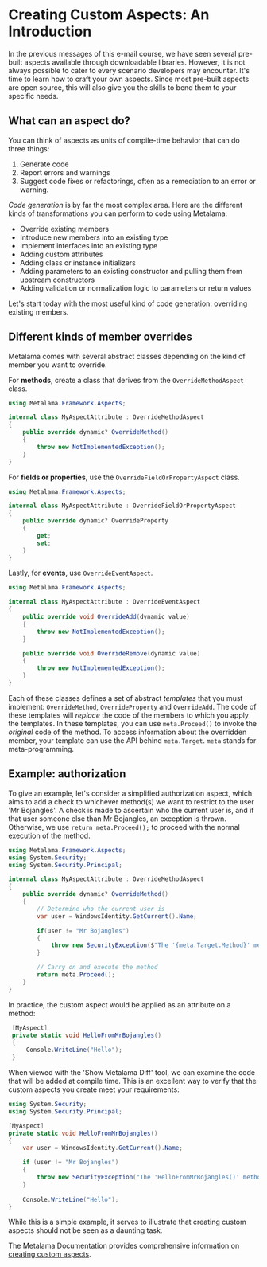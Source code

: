 # Creating Custom Aspects: An Introduction

In the previous messages of this e-mail course, we have seen several pre-built aspects available through downloadable libraries. However, it is not always possible to cater to every scenario developers may encounter. It's time to learn how to craft your own aspects. Since most pre-built aspects are open source, this will also give you the skills to bend them to your specific needs.

## What can an aspect do?

You can think of aspects as units of compile-time behavior that can do three things:
1. Generate code
2. Report errors and warnings
3. Suggest code fixes or refactorings, often as a remediation to an error or warning.

_Code generation_ is by far the most complex area. Here are the different kinds of transformations you can perform to code using Metalama:

- Override existing members
- Introduce new members into an existing type
- Implement interfaces into an existing type
- Adding custom attributes
- Adding class or instance initializers
- Adding parameters to an existing constructor and pulling them from upstream constructors
- Adding validation or normalization logic to parameters or return values

Let's start today with the most useful kind of code generation: overriding existing members.

## Different kinds of member overrides

Metalama comes with several abstract classes depending on the kind of member you want to override.

For __methods__, create a class that derives from the `OverrideMethodAspect` class.

```c#
using Metalama.Framework.Aspects;

internal class MyAspectAttribute : OverrideMethodAspect
{
    public override dynamic? OverrideMethod()
    {
        throw new NotImplementedException();
    }
}
```

For __fields or properties__, use the `OverrideFieldOrPropertyAspect` class.

```c#
using Metalama.Framework.Aspects;

internal class MyAspectAttribute : OverrideFieldOrPropertyAspect
{
    public override dynamic? OverrideProperty
    {
        get;
        set;
    }
}
```

Lastly, for __events__, use `OverrideEventAspect`.

```c#
using Metalama.Framework.Aspects;

internal class MyAspectAttribute : OverrideEventAspect
{
    public override void OverrideAdd(dynamic value)
    {
        throw new NotImplementedException();
    }

    public override void OverrideRemove(dynamic value)
    {
        throw new NotImplementedException();
    }
}
```

Each of these classes defines a set of abstract _templates_ that you must implement: `OverrideMethod`, `OverrideProperty` and `OverrideAdd`.  The code of these templates will _replace_ the code of the members to which you apply the templates. In these templates, you can use `meta.Proceed()` to invoke the _original_ code of the method. To access information about the overridden member, your template can use the API behind `meta.Target`. `meta` stands for meta-programming.

## Example: authorization

To give an example, let's consider a simplified authorization aspect, which aims to add a check to whichever method(s) we want to restrict to the user 'Mr Bojangles'. A check is made to ascertain who the current user is, and if that user someone else than Mr Bojangles, an exception is thrown.  Otherwise, we use `return meta.Proceed();` to proceed with the normal execution of the method.



```c#
using Metalama.Framework.Aspects;
using System.Security;
using System.Security.Principal;

internal class MyAspectAttribute : OverrideMethodAspect
{
    public override dynamic? OverrideMethod()
    {
        // Determine who the current user is
        var user = WindowsIdentity.GetCurrent().Name;

        if(user != "Mr Bojangles")
        {
            throw new SecurityException($"The '{meta.Target.Method}' method can only be called by Mr Bojangles");
        }

        // Carry on and execute the method
        return meta.Proceed();
    }
}
```

In practice, the custom aspect would be applied as an attribute on a method:

```c#
 [MyAspect]
 private static void HelloFromMrBojangles()
 {
     Console.WriteLine("Hello");
 }
```

When viewed with the 'Show Metalama Diff' tool, we can examine the code that will be added at compile time. This is an excellent way to verify that the custom aspects you create meet your requirements:

```c#
using System.Security;
using System.Security.Principal;

[MyAspect]
private static void HelloFromMrBojangles()
{
    var user = WindowsIdentity.GetCurrent().Name;

    if (user != "Mr Bojangles")
    {
        throw new SecurityException("The 'HelloFromMrBojangles()' method can only be called by Mr Bojangles");
    }
    
    Console.WriteLine("Hello");
}
```

While this is a simple example, it serves to illustrate that creating custom aspects should not be seen as a daunting task.

The Metalama Documentation provides comprehensive information on [creating custom aspects](https://doc.postsharp.net/metalama/conceptual/aspects).

